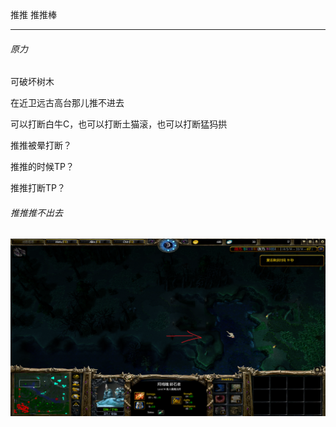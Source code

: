 推推	推推棒

---

###### 原力

可破坏树木

在近卫远古高台那儿推不进去

可以打断白牛C，也可以打断土猫滚，也可以打断猛犸拱

推推被晕打断？

推推的时候TP？

推推打断TP？

###### 推推推不出去

<img src="./img/推推.png" alt="推不出去" style="zoom: 50%;" align="left" />